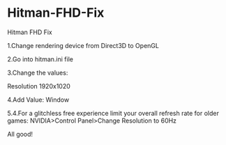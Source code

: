 # Hitman-FHD-Fix
Hitman FHD Fix

1.Change rendering device from Direct3D to OpenGL

2.Go into hitman.ini file

3.Change the values:

Resolution 1920x1020

4.Add Value:
Window

5.4.For a glitchless free experience limit your overall refresh rate for older games:
NVIDIA>Control Panel>Change Resolution to 60Hz

All good!
